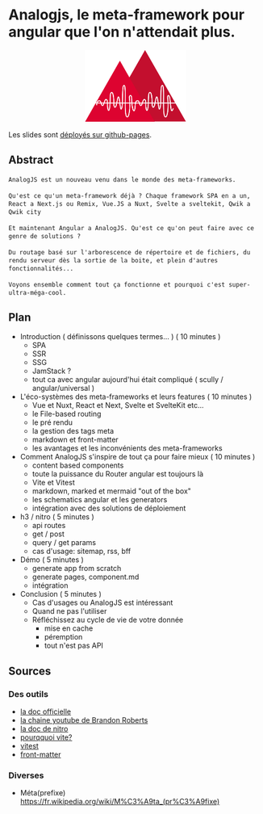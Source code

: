 # Analogjs, le meta-framework pour angular que l'on n'attendait plus. 

<div style="text-align: center">
<img src="./public/analog-logo.svg" alt="analogjs logo" width="200" />
</div>

Les slides sont [déployés sur github-pages](https://b-legrand.github.io/analogjs-the-angular-meta-framework/).

## Abstract

```
AnalogJS est un nouveau venu dans le monde des meta-frameworks.

Qu'est ce qu'un meta-framework déjà ? Chaque framework SPA en a un, React a Next.js ou Remix, Vue.JS a Nuxt, Svelte a sveltekit, Qwik a Qwik city

Et maintenant Angular a AnalogJS. Qu'est ce qu'on peut faire avec ce genre de solutions ?

Du routage basé sur l'arborescence de répertoire et de fichiers, du rendu serveur dès la sortie de la boite, et plein d'autres fonctionnalités...

Voyons ensemble comment tout ça fonctionne et pourquoi c'est super-ultra-méga-cool.

```

## Plan

- Introduction ( définissons quelques termes... ) ( 10 minutes )
  - SPA
  - SSR
  - SSG
  - JamStack ?
  - tout ca avec angular aujourd'hui était compliqué ( scully / angular/universal )
- L'éco-systèmes des meta-frameworks et leurs features ( 10 minutes )
  - Vue et Nuxt, React et Next, Svelte et SvelteKit etc...
  - le File-based routing
  - le pré rendu
  - la gestion des tags meta
  - markdown et front-matter
  - les avantages et les inconvénients des meta-frameworks
- Comment AnalogJS s'inspire de tout ça pour faire mieux ( 10 minutes )
  - content based components
  - toute la puissance du Router angular est toujours là
  - Vite et Vitest
  - markdown, marked et mermaid "out of the box"
  - les schematics angular et les generators
  - intégration avec des solutions de déploiement
- h3 / nitro ( 5 minutes )
  - api routes
  - get / post
  - query / get params
  - cas d'usage: sitemap, rss, bff
- Démo ( 5 minutes )
  - generate app from scratch
  - generate pages, component.md
  - intégration
- Conclusion ( 5 minutes )
  - Cas d'usages ou AnalogJS est intéressant
  - Quand ne pas l'utiliser
  - Réfléchissez au cycle de vie de votre donnée
    - mise en cache
    - péremption
    - tout n'est pas API

 

## Sources

### Des outils
- [la doc officielle](https://analogjs.org/)
- [la chaine youtube de Brandon Roberts](https://www.youtube.com/@BrandonRobertsDev)
- [la doc de nitro](https://nitro.unjs.io/)
- [pourqquoi vite?](https://vite.dev/guide/why.html)
- [vitest](https://vitest.dev/)
- [front-matter](https://jekyllrb.com/docs/front-matter/)

### Diverses

- Méta(prefixe) <https://fr.wikipedia.org/wiki/M%C3%A9ta_(pr%C3%A9fixe)>

